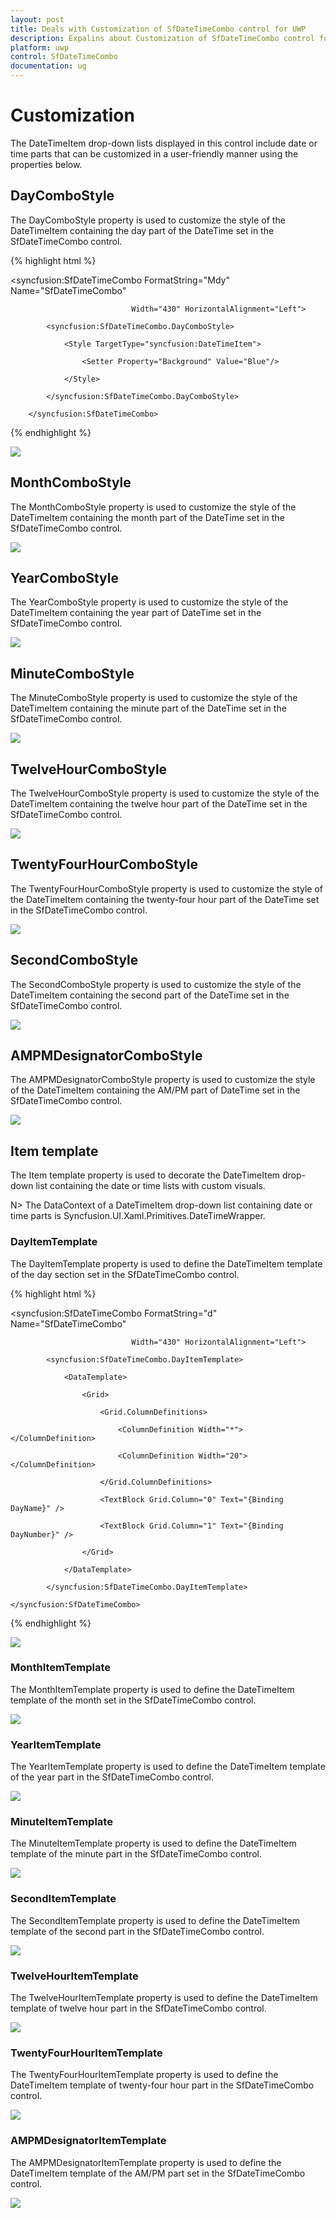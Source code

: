```yaml
---
layout: post
title: Deals with Customization of SfDateTimeCombo control for UWP
description: Expalins about Customization of SfDateTimeCombo control for UWP
platform: uwp
control: SfDateTimeCombo
documentation: ug
---
```


# Customization

The DateTimeItem drop-down lists displayed in this control include date or time parts that can be customized in a user-friendly manner using the properties below.

## DayComboStyle

The DayComboStyle property is used to customize the style of the DateTimeItem containing the day part of the DateTime set in the SfDateTimeCombo control.



{% highlight html %}

   <syncfusion:SfDateTimeCombo FormatString="Mdy" Name="SfDateTimeCombo" 

                               Width="430" HorizontalAlignment="Left">

            <syncfusion:SfDateTimeCombo.DayComboStyle>

                <Style TargetType="syncfusion:DateTimeItem">

                    <Setter Property="Background" Value="Blue"/>

                </Style>

            </syncfusion:SfDateTimeCombo.DayComboStyle>

        </syncfusion:SfDateTimeCombo>

{% endhighlight %}

![](Customization_images/Customization_img1.png)


## MonthComboStyle

The MonthComboStyle property is used to customize the style of the DateTimeItem containing the month part of the DateTime set in the SfDateTimeCombo control.

![](Customization_images/Customization_img2.png)



## YearComboStyle

The YearComboStyle property is used to customize the style of the DateTimeItem containing the year part of DateTime set in the SfDateTimeCombo control.



![](Customization_images/Customization_img3.png)


## MinuteComboStyle

The MinuteComboStyle property is used to customize the style of the DateTimeItem containing the minute part of the DateTime set in the SfDateTimeCombo control.

![](Customization_images/Customization_img4.png)





## TwelveHourComboStyle

The TwelveHourComboStyle property is used to customize the style of the DateTimeItem containing the twelve hour part of the DateTime set in the SfDateTimeCombo control.



![](Customization_images/Customization_img5.png)





## TwentyFourHourComboStyle

The TwentyFourHourComboStyle property is used to customize the style of the DateTimeItem containing the twenty-four hour part of the DateTime set in the SfDateTimeCombo control.

![](Customization_images/Customization_img6.png)





## SecondComboStyle

The SecondComboStyle property is used to customize the style of the DateTimeItem containing the second part of the DateTime set in the SfDateTimeCombo control. 


![](Customization_images/Customization_img7.png)


## AMPMDesignatorComboStyle

The AMPMDesignatorComboStyle property is used to customize the style of the DateTimeItem containing the AM/PM part of DateTime set in the SfDateTimeCombo control.

![](Customization_images/Customization_img8.png)



## Item template

The Item template property is used to decorate the DateTimeItem drop-down list containing the date or time lists with custom visuals. 

N>  The DataContext of a DateTimeItem drop-down list containing date or time parts is Syncfusion.UI.Xaml.Primitives.DateTimeWrapper.



### DayItemTemplate

The DayItemTemplate property is used to define the DateTimeItem template of the day section set in the SfDateTimeCombo control.

{% highlight html %}

<syncfusion:SfDateTimeCombo FormatString="d" Name="SfDateTimeCombo" 

                               Width="430" HorizontalAlignment="Left">

            <syncfusion:SfDateTimeCombo.DayItemTemplate>

                <DataTemplate>

                    <Grid>

                        <Grid.ColumnDefinitions>

                            <ColumnDefinition Width="*"></ColumnDefinition>

                            <ColumnDefinition Width="20"></ColumnDefinition>

                        </Grid.ColumnDefinitions>

                        <TextBlock Grid.Column="0" Text="{Binding DayName}" />

                        <TextBlock Grid.Column="1" Text="{Binding DayNumber}" />

                    </Grid>

                </DataTemplate>

            </syncfusion:SfDateTimeCombo.DayItemTemplate>

    </syncfusion:SfDateTimeCombo>

{% endhighlight %}

![](Customization_images/Customization_img10.png)

### MonthItemTemplate

The MonthItemTemplate property is used to define the DateTimeItem template of the month set in the SfDateTimeCombo control.

![](Customization_images/Customization_img11.png)

### YearItemTemplate

The YearItemTemplate property is used to define the DateTimeItem template of the year part in the SfDateTimeCombo control.

![](Customization_images/Customization_img12.png)



### MinuteItemTemplate

The MinuteItemTemplate property is used to define the DateTimeItem template of the minute part in the SfDateTimeCombo control.

![](Customization_images/Customization_img13.png)

### SecondItemTemplate

The SecondItemTemplate property is used to define the DateTimeItem template of the second part in the SfDateTimeCombo control.

![](Customization_images/Customization_img14.png)

### TwelveHourItemTemplate

The TwelveHourItemTemplate property is used to define the DateTimeItem template of twelve hour part in the SfDateTimeCombo control.

![](Customization_images/Customization_img15.png)


### TwentyFourHourItemTemplate

The TwentyFourHourItemTemplate property is used to define the DateTimeItem template of twenty-four hour part in the SfDateTimeCombo control.


![](Customization_images/Customization_img16.png)

### AMPMDesignatorItemTemplate

The AMPMDesignatorItemTemplate property is used to define the DateTimeItem template of the AM/PM part set in the SfDateTimeCombo control.

![](Customization_images/Customization_img17.png)